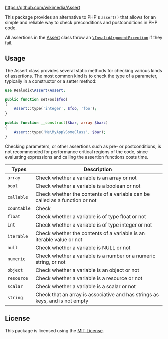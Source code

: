https://github.com/wikimedia/Assert

This package provides an alternative to PHP's `assert()` that allows for an simple and reliable way
to check preconditions and postconditions in PHP code.

All assertions in the [Assert](src/Assert.php) class throw an [`\InvalidArgumentException`](https://www.php.net/manual/en/class.invalidargumentexception.php) if they fail.

Usage
-------

The Assert class provides several static methods for checking various kinds of assertions. The most
common kind is to check the type of a parameter, typically in a constructor or a setter method:

```php
use Realodix\Assert\Assert;

public function setFoo($foo)
{
    Assert::type('integer', $foo, 'foo');
}

public function __construct($bar, array $bazz)
{
    Assert::type('Me\MyApp\SomeClass', $bar);
}
```

Checking parameters, or other assertions such as pre- or postconditions, is not recommended for
performance critical regions of the code, since evaluating expressions and calling the assertion
functions costs time.

Types          | Description
-------------- | ------------------------------------------------------------------
`array`        | Check whether a variable is an array or not
`bool`         | Check whether a variable is a boolean or not
`callable`     | Check whether the contents of a variable can be called as a function or not
`countable`    | Check
`float`        | Check whether a variable is of type float or not
`int`          | Check whether a variable is of type integer or not
`iterable`     | Check whether the contents of a variable is an iterable value or not
`null`         | Check whether a variable is NULL or not
`numeric`      | Check whether a variable is a number or a numeric string, or not
`object`       | Check whether a variable is an object or not
`resource`     | Check whether a variable is a resource or not
`scalar`       | Check whether a variable is a scalar or not
`string`       | Check that an array is associative and has strings as keys, and is not empty


## License

This package is licensed using the [MIT License](/LICENSE).
